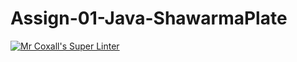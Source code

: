 # Assign-01-Java-ShawarmaPlate
[![Mr Coxall's Super Linter](https://github.com/ICS4U-Programming-AngelI/Assign-01-Java-ShawarmaPlate/workflows/Mr%20Coxall's%20Super%20Linter/badge.svg)](https://github.com/ICS4U-Programming-AngelI/Assign-01-Java-ShawarmaPlate/actions/)
